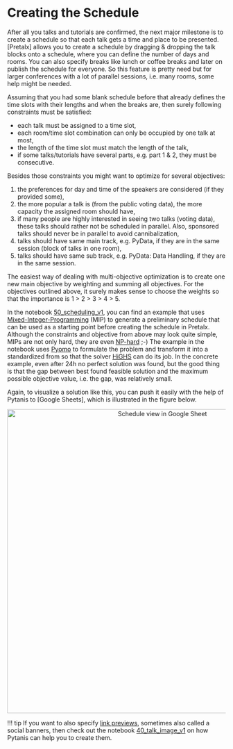 # Creating the Schedule

After all you talks and tutorials are confirmed, the next major milestone is to create a schedule so that each
talk gets a time and place to be presented. [Pretalx] allows you to create a schedule by dragging & dropping the talk
blocks onto a schedule, where you can define the number of days and rooms. You can also specify breaks like lunch or coffee breaks
and later on publish the schedule for everyone. So this feature is pretty need but for larger conferences with a lot of
parallel sessions, i.e. many rooms, some help might be needed.

Assuming that you had some blank schedule before that already defines the time slots with their lengths and when the
breaks are, then surely following constraints must be satisfied:

* each talk must be assigned to a time slot,
* each room/time slot combination can only be occupied by one talk at most,
* the length of the time slot must match the length of the talk,
* if some talks/tutorials have several parts, e.g. part 1 & 2, they must be consecutive.

Besides those constraints you might want to optimize for several objectives:

1. the preferences for day and time of the speakers are considered (if they provided some),
2. the more popular a talk is (from the public voting data), the more capacity the assigned room should have,
3. if many people are highly interested in seeing two talks (voting data), these talks should rather not be scheduled in parallel.
   Also, sponsored talks should never be in parallel to avoid cannibalization,
4. talks should have same main track, e.g. PyData, if they are in the same session (block of talks in one room),
5. talks should have same sub track, e.g. PyData: Data Handling, if they are in the same session.

The easiest way of dealing with multi-objective optimization is to create one new main objective by weighting and summing all objectives.
For the objectives outlined above, it surely makes sense to choose the weights so that the importance is 1 > 2 > 3 > 4 > 5.

In the notebook [50_scheduling_v1], you can find an example that uses [Mixed-Integer-Programming] (MIP) to generate a preliminary
schedule that can be used as a starting point before creating the schedule in Pretalx. Although the constraints and objective
from above may look quite simple, MIPs are not only hard, they are even [NP-hard] ;-) The example in the notebook uses
[Pyomo] to formulate the problem and transform it into a standardized from so that the solver [HiGHS] can do its job.
In the concrete example, even after 24h no perfect solution was found, but the good thing is that the gap between best found feasible
solution and the maximum possible objective value, i.e. the gap, was relatively small.

Again, to visualize a solution like this, you can push it easily with the help of Pytanis to [Google Sheets],  which
is illustrated in the figure below.

<div align="center">
<img src="https://raw.githubusercontent.com/FlorianWilhelm/pytanis/main/docs/assets/images/gsheet_schedule.png" alt="Schedule view in Google Sheet" width="700" role="img">
</div>

!!! tip
    If you want to also specify [link previews], sometimes also called a social banners, then check out the notebook [40_talk_image_v1]
    on how Pytanis can help you to create them.

[link previews]: https://developers.facebook.com/docs/sharing/webmasters/images
[40_talk_image_v1]: https://github.com/FlorianWilhelm/pytanis/blob/main/notebooks/pyconde-pydata-berlin-2023/40_talk_image_v1.ipynb
[50_scheduling_v1]: https://github.com/FlorianWilhelm/pytanis/blob/main/notebooks/pyconde-pydata-berlin-2023/50_scheduling_v1.ipynb
[Pyomo]: http://www.pyomo.org/
[HiGHS]: https://highs.dev/
[Mixed-Integer-Programming]: https://en.wikipedia.org/wiki/Integer_programming
[NP-hard]: https://en.wikipedia.org/wiki/NP-hardness
